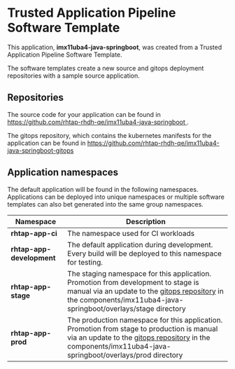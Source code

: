 # Trusted Application Pipeline Software Template

This application, **imx11uba4-java-springboot**, was created from a Trusted Application Pipeline Software Template.

The software templates create a new source and gitops deployment repositories with a sample source application. 

## Repositories

The source code for your application can be found in [https://github.com/rhtap-rhdh-qe/imx11uba4-java-springboot ](https://github.com/rhtap-rhdh-qe/imx11uba4-java-springboot ).
 
The gitops repository, which contains the kubernetes manifests for the application can be found in 
[https://github.com/rhtap-rhdh-qe/imx11uba4-java-springboot-gitops ](https://github.com/rhtap-rhdh-qe/imx11uba4-java-springboot-gitops ) 

## Application namespaces 

The default application will be found in the following namespaces. Applications can be deployed into unique namespaces or multiple software templates can also bet generated into the same group namespaces.  

|  Namespace   |  Description   |  
| -------- | -------- |
| **rhtap-app-ci** | The namespace used for CI workloads |
| **rhtap-app-development** | The default application during development. Every build will be deployed to this namespace for testing. |
| **rhtap-app-stage** | The staging namespace for this application. Promotion from development to stage is manual via an update to the [gitops repository](https://github.com/rhtap-rhdh-qe/imx11uba4-java-springboot-gitops ) in the components/imx11uba4-java-springboot/overlays/stage directory |
| **rhtap-app-prod** | The production namespace for this application. Promotion from stage to production is manual via an update to the [gitops repository](https://github.com/rhtap-rhdh-qe/imx11uba4-java-springboot-gitops ) in the components/imx11uba4-java-springboot/overlays/prod directory |